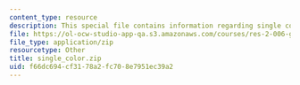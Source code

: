 ```yaml
---
content_type: resource
description: This special file contains information regarding single color.
file: https://ol-ocw-studio-app-qa.s3.amazonaws.com/courses/res-2-006-girls-who-build-cameras-summer-2016/f66dc694cf3178a2fc708e7951ec39a2_single_color.zip
file_type: application/zip
resourcetype: Other
title: single_color.zip
uid: f66dc694-cf31-78a2-fc70-8e7951ec39a2
---
```

